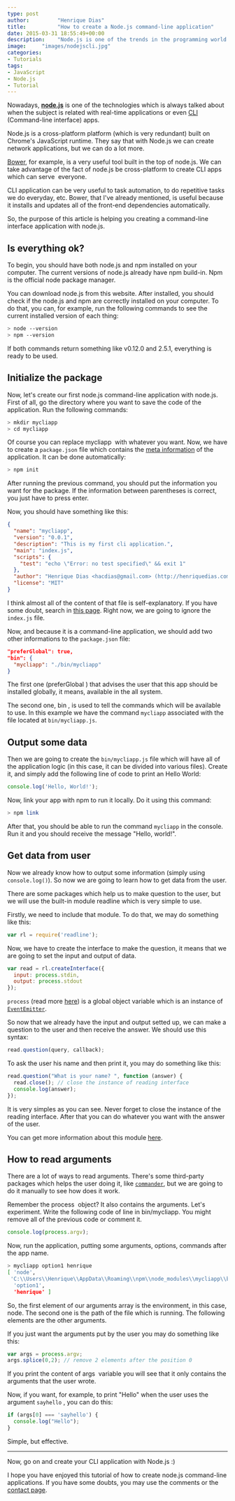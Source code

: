 ```yaml
---
type: post
author:         "Henrique Dias"
title:          "How to create a Node.js command-line application"
date: 2015-03-31 18:55:49+00:00
description:    "Node.js is one of the trends in the programming world. Let's learn how to create node.js command-line applications."
image:     "images/nodejscli.jpg"
categories:
- Tutorials
tags:
- JavaScript
- Node.js
- Tutorial
---
```


Nowadays, **[node.js](https://nodejs.org/)** is one of the technologies which is always talked about when the subject is related with real-time applications or even [CLI ](http://en.wikipedia.org/wiki/Command-line_interface)(Command-line interface) apps.

Node.js is a cross-platform platform (which is very redundant) built on Chrome's JavaScript runtime. They say that with Node.js we can create network applications, but we can do a lot more.

[Bower](/tutorials/como-utilizar-o-bower-um-gestor-de-pacotes-web/), for example, is a very useful tool built in the top of node.js. We can take advantage of the fact of node.js be cross-platform to create CLI apps which can serve  everyone.

CLI application can be very useful to task automation, to do repetitive tasks we do everyday, etc. Bower, that I've already mentioned, is useful because it installs and updates all of the front-end dependencies automatically.

So, the purpose of this article is helping you creating a command-line interface application with node.js.

## Is everything ok?

To begin, you should have both node.js and npm installed on your computer. The current versions of node.js already have npm build-in. Npm is the official node package manager.

You can download node.js from this website. After installed, you should check if the node.js and npm are correctly installed on your computer. To do that, you can, for example, run the following commands to see the current installed version of each thing:

```bash
> node --version
> npm --version
```

If both commands return something like v0.12.0 and 2.5.1, everything is ready to be used.


## Initialize the package


Now, let's create our first node.js command-line application with node.js. First of all, go the directory where you want to save the code of the application. Run the following commands:

```bash
> mkdir mycliapp
> cd mycliapp
```


Of course you can replace mycliapp  with whatever you want. Now, we have to create a ```package.json``` file which contains the [meta information](http://en.wikipedia.org/wiki/Metadata) of the application. It can be done automatically:

```bash
> npm init
```

After running the previous command, you should put the information you want for the package. If the information between parentheses is correct, you just have to press enter.

Now, you should have something like this:

```json
{
  "name": "mycliapp",
  "version": "0.0.1",
  "description": "This is my first cli application.",
  "main": "index.js",
  "scripts": {
    "test": "echo \"Error: no test specified\" && exit 1"
  },
  "author": "Henrique Dias <hacdias@gmail.com> (http://henriquedias.com)",
  "license": "MIT"
}
```


I think almost all of the content of that file is self-explanatory. If you have some doubt, search in [this page](https://docs.npmjs.com/files/package.json). Right now, we are going to ignore the ```index.js``` file.

Now, and because it is a command-line application, we should add two other informations to the ```package.json``` file:

```json
"preferGlobal": true,
"bin": {
  "mycliapp": "./bin/mycliapp"
}
```

The first one (preferGlobal ) that advises the user that this app should be installed globally, it means, available in the all system.

The second one, bin , is used to tell the commands which will be available to use. In this example we have the command ```mycliapp``` associated with the file located at ```bin/mycliapp.js```.

## Output some data

Then we are going to create the ```bin/mycliapp.js``` file which will have all of the application logic (in this case, it can be divided into various files). Create it, and simply add the following line of code to print an Hello World:

```javascript
console.log('Hello, World!');
```

Now, link your app with npm to run it locally. Do it using this command:

```bash
> npm link
```

After that, you should be able to run the command ```mycliapp``` in the console. Run it and you should receive the message "Hello, world!".

## Get data from user

Now we already know how to output some information (simply using ```console.log()```). So now we are going to learn how to get data from the user.

There are some packages which help us to make question to the user, but we will use the built-in module readline which is very simple to use.

Firstly, we need to include that module. To do that, we may do something like this:

```javascript
var rl = require('readline');
```

Now, we have to create the interface to make the question, it means that we are going to set the input and output of data.

```javascript
var read = rl.createInterface({
  input: process.stdin,
  output: process.stdout
});
```

```process``` (read more [here](https://nodejs.org/api/process.html#process_process)) is a global object variable which is an instance of [```EventEmitter```](https://nodejs.org/api/process.html#process_process).

So now that we already have the input and output setted up, we can make a question to the user and then receive the answer. We should use this syntax:

```javascript
read.question(query, callback);
```

To ask the user his name and then print it, you may do something like this:

```javascript
read.question("What is your name? ", function (answer) {
  read.close(); // close the instance of reading interface
  console.log(answer);
});
```

It is very simples as you can see. Never forget to close the instance of the reading interface. After that you can do whatever you want with the answer of the user.

You can get more information about this module [here](https://nodejs.org/api/readline.html).


## How to read arguments


There are a lot of ways to read arguments. There's some third-party packages which helps the user doing it, like [```commander```](https://www.npmjs.com/package/commander), but we are going to do it manually to see how does it work.

Remember the process  object? It also contains the arguments. Let's experiment. Write the following code of line in bin/mycliapp. You might remove all of the previous code or comment it.

```javascript
console.log(process.argv);
```

Now, run the application, putting some arguments, options, commands after the app name.

```bash
> mycliapp option1 henrique
[ 'node',
 'C:\\Users\\Henrique\\AppData\\Roaming\\npm\\node_modules\\mycliapp\\bin\\mycliapp',
  'option1',
  'henrique' ]
```


So, the first element of our arguments array is the environment, in this case, node. The second one is the path of the file which is running. The following elements are the other arguments.

If you just want the arguments put by the user you may do something like this:

```javascript
var args = process.argv;
args.splice(0,2); // remove 2 elements after the position 0
```

If you print the content of args  variable you will see that it only contains the arguments that the user wrote.

Now, if you want, for example, to print "Hello" when the user uses the argument ```sayhello``` , you can do this:

```javascript
if (args[0] === 'sayhello') {
  console.log("Hello");
}
```


Simple, but effective.



* * *



Now, go on and create your CLI application with Node.js :)

I hope you have enjoyed this tutorial of how to create node.js command-line applications. If you have some doubts, you may use the comments or the [contact page](/contact/).
